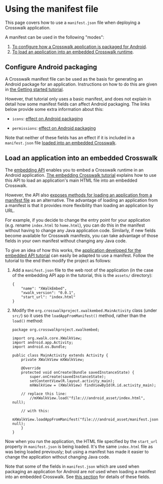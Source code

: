 # Using the manifest file

This page covers how to use a `manifest.json` file when deploying a Crosswalk application. 

<p>A manifest can be used in the following "modes":</p>

1.  [To configure how a Crosswalk application is packaged for Android](#Configure-Android-packaging).
2.  [To load an application into an embedded Crosswalk runtime](#Load-an-application-into-an-embedded-Crosswalk).

<h2 id="Configure-Android-packaging">Configure Android packaging</h2>

A Crosswalk manifest file can be used as the basis for generating an Android package for an application. Instructions on how to do this are given in [the Getting started tutorial](/documentation/getting_started.html).

However, that tutorial only uses a basic manifest, and does not explain in detail how some manifest fields can affect Android packaging. The links below provide some extra information about this:

* `icons`: [effect on Android packaging](/documentation/manifest/icons.html#Effect-on-Android-packaging)

* `permissions`: [effect on Android packaging](/documentation/manifest/permissions.html#Effect-on-Android-packaging)

Note that neither of these fields has an effect if it is included in a `manifest.json` file [loaded into an embedded Crosswalk](#Load-an-application-into-an-embedded-Crosswalk).

<h2 id="Load-an-application-into-an-embedded-Crosswalk">Load an application into an embedded Crosswalk</h2>

The [embedding API](/documentation/apis/embedding_api.html) enables you to embed a Crosswalk runtime in an Android application. [The embedding Crosswalk tutorial](/documentation/embedding_crosswalk.html) explains how to use this API to load an application's main HTML file into an embedded Crosswalk.

However, the API also [exposes methods for loading an application from a manifest file](/documentation/apis/embedding_api.html) as an alternative. The advantage of loading an application from a manifest is that it provides more flexibility than loading an application by URL.

For example, if you decide to change the entry point for your application (e.g. rename `index.html` to `home.html`), you can do this in the manifest without having to change any Java application code. Similarly, if new fields become available for Crosswalk manifests, you can take advantage of those fields in your own manifest without changing any Java code.

To give an idea of how this works, the [application developed for the embedded API tutorial](/documentation/embedding_crosswalk.html) can easily be adapted to use a manifest. Follow the tutorial to the end then modify the project as follows:

1.  Add a `manifest.json` file to the web root of the application (in the case of the embedding API app in the tutorial, this is the `assets/` directory):

        {
	        "name": "XWalkEmbed",
	        "xwalk_version": "0.0.1",
	        "start_url": "index.html"
        }

2.  Modify the `org.crosswalkproject.xwalkembed.MainActivity` class (under `src/`) so it uses the `loadAppFromManifest()` method, rather than the `load()` method:

        package org.crosswalkproject.xwalkembed;

        import org.xwalk.core.XWalkView;
        import android.app.Activity;
        import android.os.Bundle;

        public class MainActivity extends Activity {
	        private XWalkView mXWalkView;

	        @Override
	        protected void onCreate(Bundle savedInstanceState) {
		        super.onCreate(savedInstanceState);
		        setContentView(R.layout.activity_main);
		        mXWalkView = (XWalkView) findViewById(R.id.activity_main);

            // replace this line:
		        //mXWalkView.load("file:///android_asset/index.html", null);

            // with this:
		        mXWalkView.loadAppFromManifest("file:///android_asset/manifest.json", null);
	        }
        }

Now when you run the application, the HTML file specified by the `start_url` property in `manifest.json` is being loaded. It's the same `index.html` file as was being loaded previously; but using a manifest has made it easier to  change the application without changing Java code.

Note that some of the fields in `manifest.json` which are used when packaging an application for Android are *not* used when loading a manifest into an embedded Crosswalk. See [this section](#Configure-Android-packaging) for details of these fields.
